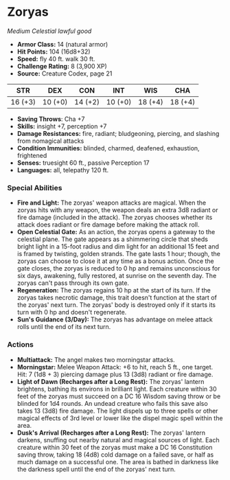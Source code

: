 # Zoryas

*Medium* *Celestial* *lawful good*

- **Armor Class:** 14 (natural armor)
- **Hit Points:** 104 (16d8+32)
- **Speed:** fly 40 ft. walk 30 ft.
- **Challenge Rating:** 8 (3,900 XP)
- **Source:** Creature Codex, page 21

| STR | DEX | CON | INT | WIS | CHA |
| --- | --- | --- | --- | --- | --- |
| 16 (+3) | 10 (+0) | 14 (+2) | 10 (+0) | 18 (+4) | 18 (+4) |

- **Saving Throws**: Cha +7
- **Skills:** insight +7, perception +7
- **Damage Resistances:** fire, radiant; bludgeoning, piercing, and slashing from nomagical attacks
- **Condition Immunities:** blinded, charmed, deafened, exhaustion, frightened
- **Senses:** truesight 60 ft., passive Perception 17
- **Languages:** all, telepathy 120 ft.

### Special Abilities

- **Fire and Light:** The zoryas' weapon attacks are magical. When the zoryas hits with any weapon, the weapon deals an extra 3d8 radiant or fire damage (included in the attack). The zoryas chooses whether its attack does radiant or fire damage before making the attack roll.
- **Open Celestial Gate:** As an action, the zoryas opens a gateway to the celestial plane. The gate appears as a shimmering circle that sheds bright light in a 15-foot radius and dim light for an additional 15 feet and is framed by twisting, golden strands. The gate lasts 1 hour; though, the zoryas can choose to close it at any time as a bonus action. Once the gate closes, the zoryas is reduced to 0 hp and remains unconscious for six days, awakening, fully restored, at sunrise on the seventh day. The zoryas can't pass through its own gate.
- **Regeneration:** The zoryas regains 10 hp at the start of its turn. If the zoryas takes necrotic damage, this trait doesn't function at the start of the zoryas' next turn. The zoryas' body is destroyed only if it starts its turn with 0 hp and doesn't regenerate.
- **Sun's Guidance (3/Day):** The zoryas has advantage on melee attack rolls until the end of its next turn.

### Actions

- **Multiattack:** The angel makes two morningstar attacks.
- **Morningstar:** Melee Weapon Attack: +6 to hit, reach 5 ft., one target. Hit: 7 (1d8 + 3) piercing damage plus 13 (3d8) radiant or fire damage.
- **Light of Dawn (Recharges after a Long Rest):** The zoryas' lantern brightens, bathing its environs in brilliant light. Each creature within 30 feet of the zoryas must succeed on a DC 16 Wisdom saving throw or be blinded for 1d4 rounds. An undead creature who fails this save also takes 13 (3d8) fire damage. The light dispels up to three spells or other magical effects of 3rd level or lower like the dispel magic spell within the area.
- **Dusk's Arrival (Recharges after a Long Rest):** The zoryas' lantern darkens, snuffing out nearby natural and magical sources of light. Each creature within 30 feet of the zoryas must make a DC 16 Constitution saving throw, taking 18 (4d8) cold damage on a failed save, or half as much damage on a successful one. The area is bathed in darkness like the darkness spell until the end of the zoryas' next turn.


